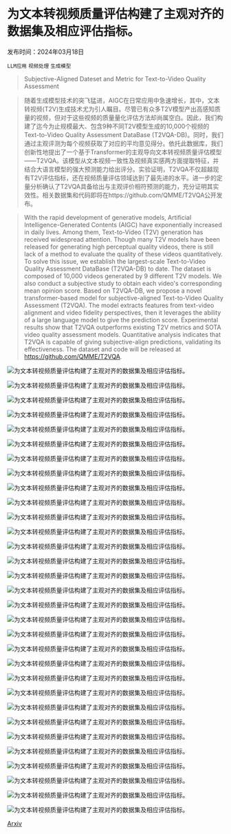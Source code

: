 # 为文本转视频质量评估构建了主观对齐的数据集及相应评估指标。

发布时间：2024年03月18日

`LLM应用` `视频处理` `生成模型`

> Subjective-Aligned Dateset and Metric for Text-to-Video Quality Assessment

> 随着生成模型技术的突飞猛进，AIGC在日常应用中急速增长，其中，文本转视频(T2V)生成技术尤为引人瞩目。尽管已有众多T2V模型产出高感知质量的视频，但对于这些视频的质量量化评估方法却尚属空白。因此，我们构建了迄今为止规模最大、包含9种不同T2V模型生成的10,000个视频的Text-to-Video Quality Assessment DataBase (T2VQA-DB)。同时，我们通过主观评测为每个视频获取了对应的平均意见得分。依托此数据库，我们创新性地提出了一个基于Transformer的主观导向文本转视频质量评估模型——T2VQA。该模型从文本视频一致性及视频真实感两方面提取特征，并结合大语言模型的强大预测能力给出评分。实验证明，T2VQA不仅超越现有T2V评估指标，还在视频质量评估领域达到了最先进的水平。进一步的定量分析确认了T2VQA具备给出与主观评价相符预测的能力，充分证明其实效性。相关数据集和代码即将在https://github.com/QMME/T2VQA公开发布。

> With the rapid development of generative models, Artificial Intelligence-Generated Contents (AIGC) have exponentially increased in daily lives. Among them, Text-to-Video (T2V) generation has received widespread attention. Though many T2V models have been released for generating high perceptual quality videos, there is still lack of a method to evaluate the quality of these videos quantitatively. To solve this issue, we establish the largest-scale Text-to-Video Quality Assessment DataBase (T2VQA-DB) to date. The dataset is composed of 10,000 videos generated by 9 different T2V models. We also conduct a subjective study to obtain each video's corresponding mean opinion score. Based on T2VQA-DB, we propose a novel transformer-based model for subjective-aligned Text-to-Video Quality Assessment (T2VQA). The model extracts features from text-video alignment and video fidelity perspectives, then it leverages the ability of a large language model to give the prediction score. Experimental results show that T2VQA outperforms existing T2V metrics and SOTA video quality assessment models. Quantitative analysis indicates that T2VQA is capable of giving subjective-align predictions, validating its effectiveness. The dataset and code will be released at https://github.com/QMME/T2VQA.

![为文本转视频质量评估构建了主观对齐的数据集及相应评估指标。](../../../paper_images/2403.11956/x1.png)

![为文本转视频质量评估构建了主观对齐的数据集及相应评估指标。](../../../paper_images/2403.11956/x2.png)

![为文本转视频质量评估构建了主观对齐的数据集及相应评估指标。](../../../paper_images/2403.11956/x3.png)

![为文本转视频质量评估构建了主观对齐的数据集及相应评估指标。](../../../paper_images/2403.11956/x4.png)

![为文本转视频质量评估构建了主观对齐的数据集及相应评估指标。](../../../paper_images/2403.11956/x5.png)

![为文本转视频质量评估构建了主观对齐的数据集及相应评估指标。](../../../paper_images/2403.11956/x6.png)

![为文本转视频质量评估构建了主观对齐的数据集及相应评估指标。](../../../paper_images/2403.11956/x7.png)

![为文本转视频质量评估构建了主观对齐的数据集及相应评估指标。](../../../paper_images/2403.11956/x8.png)

![为文本转视频质量评估构建了主观对齐的数据集及相应评估指标。](../../../paper_images/2403.11956/x9.png)

![为文本转视频质量评估构建了主观对齐的数据集及相应评估指标。](../../../paper_images/2403.11956/x10.png)

![为文本转视频质量评估构建了主观对齐的数据集及相应评估指标。](../../../paper_images/2403.11956/x11.png)

![为文本转视频质量评估构建了主观对齐的数据集及相应评估指标。](../../../paper_images/2403.11956/x12.png)

![为文本转视频质量评估构建了主观对齐的数据集及相应评估指标。](../../../paper_images/2403.11956/x13.png)

![为文本转视频质量评估构建了主观对齐的数据集及相应评估指标。](../../../paper_images/2403.11956/x14.png)

![为文本转视频质量评估构建了主观对齐的数据集及相应评估指标。](../../../paper_images/2403.11956/x15.png)

![为文本转视频质量评估构建了主观对齐的数据集及相应评估指标。](../../../paper_images/2403.11956/x16.png)

![为文本转视频质量评估构建了主观对齐的数据集及相应评估指标。](../../../paper_images/2403.11956/x17.png)

![为文本转视频质量评估构建了主观对齐的数据集及相应评估指标。](../../../paper_images/2403.11956/x18.png)

![为文本转视频质量评估构建了主观对齐的数据集及相应评估指标。](../../../paper_images/2403.11956/x19.png)

![为文本转视频质量评估构建了主观对齐的数据集及相应评估指标。](../../../paper_images/2403.11956/x20.png)

![为文本转视频质量评估构建了主观对齐的数据集及相应评估指标。](../../../paper_images/2403.11956/x21.png)

![为文本转视频质量评估构建了主观对齐的数据集及相应评估指标。](../../../paper_images/2403.11956/x22.png)

![为文本转视频质量评估构建了主观对齐的数据集及相应评估指标。](../../../paper_images/2403.11956/x23.png)

![为文本转视频质量评估构建了主观对齐的数据集及相应评估指标。](../../../paper_images/2403.11956/x24.png)

![为文本转视频质量评估构建了主观对齐的数据集及相应评估指标。](../../../paper_images/2403.11956/x25.png)

![为文本转视频质量评估构建了主观对齐的数据集及相应评估指标。](../../../paper_images/2403.11956/x26.png)

![为文本转视频质量评估构建了主观对齐的数据集及相应评估指标。](../../../paper_images/2403.11956/x27.png)

![为文本转视频质量评估构建了主观对齐的数据集及相应评估指标。](../../../paper_images/2403.11956/x28.png)

![为文本转视频质量评估构建了主观对齐的数据集及相应评估指标。](../../../paper_images/2403.11956/x29.png)

![为文本转视频质量评估构建了主观对齐的数据集及相应评估指标。](../../../paper_images/2403.11956/x30.png)

![为文本转视频质量评估构建了主观对齐的数据集及相应评估指标。](../../../paper_images/2403.11956/x31.png)

[Arxiv](https://arxiv.org/abs/2403.11956)